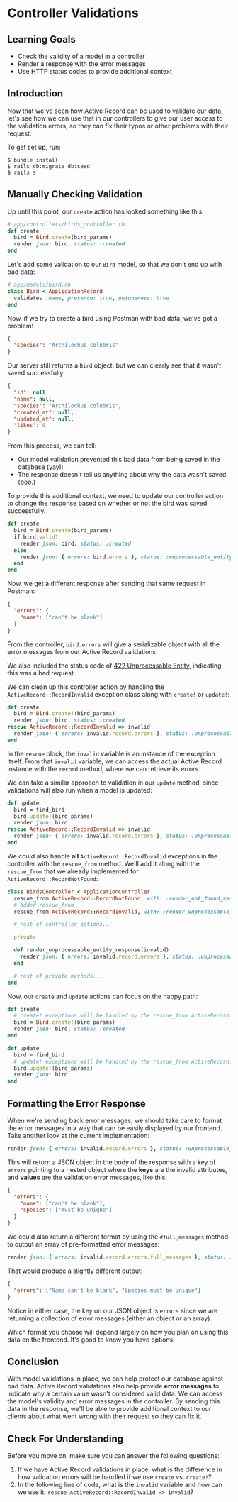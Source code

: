 # Controller Validations

## Learning Goals

- Check the validity of a model in a controller
- Render a response with the error messages
- Use HTTP status codes to provide additional context

## Introduction

Now that we've seen how Active Record can be used to validate our data, let's
see how we can use that in our controllers to give our user access to the
validation errors, so they can fix their typos or other problems with their
request.

To get set up, run:

```console
$ bundle install
$ rails db:migrate db:seed
$ rails s
```

## Manually Checking Validation

Up until this point, our `create` action has looked something like this:

```rb
# app/controllers/birds_controller.rb
def create
  bird = Bird.create(bird_params)
  render json: bird, status: :created
end
```

Let's add some validation to our `Bird` model, so that we don't end up with bad
data:

```rb
# app/models/bird.rb
class Bird < ApplicationRecord
  validates :name, presence: true, uniqueness: true
end
```

Now, if we try to create a bird using Postman with bad data, we've got a
problem!

```json
{
  "species": "Archilochus colubris"
}
```

Our server still returns a `Bird` object, but we can clearly see that it wasn't
saved successfully:

```json
{
  "id": null,
  "name": null,
  "species": "Archilochus colubris",
  "created_at": null,
  "updated_at": null,
  "likes": 0
}
```

From this process, we can tell:

- Our model validation prevented this bad data from being saved in the database
  (yay!)
- The response doesn't tell us anything about why the data wasn't saved (boo.)

To provide this additional context, we need to update our controller action to
change the response based on whether or not the bird was saved successfully.

```rb
def create
  bird = Bird.create(bird_params)
  if bird.valid?
    render json: bird, status: :created
  else
    render json: { errors: bird.errors }, status: :unprocessable_entity
  end
end
```

Now, we get a different response after sending that same request in Postman:

```json
{
  "errors": {
    "name": ["can't be blank"]
  }
}
```

From the controller, `bird.errors` will give a serializable object with all the
error messages from our Active Record validations.

We also included the status code of [422 Unprocessable Entity][422], indicating
this was a bad request.

[422]: https://developer.mozilla.org/en-US/docs/Web/HTTP/Status/422

We can clean up this controller action by handling the
`ActiveRecord::RecordInvalid` exception class along with `create!` or `update!`:

```rb
def create
  bird = Bird.create!(bird_params)
  render json: bird, status: :created
rescue ActiveRecord::RecordInvalid => invalid
  render json: { errors: invalid.record.errors }, status: :unprocessable_entity
end
```

In the `rescue` block, the `invalid` variable is an instance of the exception
itself. From that `invalid` variable, we can access the actual Active Record
instance with the `record` method, where we can retrieve its errors.

We can take a similar approach to validation in our `update` method, since
validations will also run when a model is updated:

```rb
def update
  bird = find_bird
  bird.update!(bird_params)
  render json: bird
rescue ActiveRecord::RecordInvalid => invalid
  render json: { errors: invalid.record.errors }, status: :unprocessable_entity
end
```

We could also handle **all** `ActiveRecord::RecordInvalid` exceptions in the
controller with the `rescue_from` method. We'll add it along with the
`rescue_from` that we already implemented for `ActiveRecord::RecordNotFound`:

```rb
class BirdsController < ApplicationController
  rescue_from ActiveRecord::RecordNotFound, with: :render_not_found_response
  # added rescue_from
  rescue_from ActiveRecord::RecordInvalid, with: :render_unprocessable_entity_response

  # rest of controller actions...

  private

  def render_unprocessable_entity_response(invalid)
    render json: { errors: invalid.record.errors }, status: :unprocessable_entity
  end

  # rest of private methods...
end
```

Now, our `create` and `update` actions can focus on the happy path:

```rb
def create
  # create! exceptions will be handled by the rescue_from ActiveRecord::RecordInvalid code
  bird = Bird.create!(bird_params)
  render json: bird, status: :created
end

def update
  bird = find_bird
  # update! exceptions will be handled by the rescue_from ActiveRecord::RecordInvalid code
  bird.update!(bird_params)
  render json: bird
end
```

## Formatting the Error Response

When we're sending back error messages, we should take care to format the error
messages in a way that can be easily displayed by our frontend. Take another
look at the current implementation:

```rb
render json: { errors: invalid.record.errors }, status: :unprocessable_entity
```

This will return a JSON object in the body of the response with a key of `errors`
pointing to a nested object where the **keys** are the invalid attributes, and
**values** are the validation error messages, like this:

```json
{
  "errors": {
    "name": ["can't be blank"],
    "species": ["must be unique"]
  }
}
```

We could also return a different format by using the `#full_messages` method
to output an array of pre-formatted error messages:

```rb
render json: { errors: invalid.record.errors.full_messages }, status: :unprocessable_entity
```

That would produce a slightly different output:

```json
{
  "errors": ["Name can't be blank", "Species must be unique"]
}
```

Notice in either case, the key on our JSON object is `errors` since we are
returning a collection of error messages (either an object or an array).

Which format you choose will depend largely on how you plan on using this data
on the frontend. It's good to know you have options!

## Conclusion

With model validations in place, we can help protect our database against bad
data. Active Record validations also help provide **error messages** to indicate
why a certain value wasn't considered valid data. We can access the model's
validity and error messages in the controller. By sending this data in the
response, we'll be able to provide additional context to our clients about what
went wrong with their request so they can fix it.

## Check For Understanding

Before you move on, make sure you can answer the following questions:

1. If we have Active Record validations in place, what is the difference in how
   validation errors will be handled if we use `create` vs. `create!`?
2. In the following line of code, what is the `invalid` variable and how can we
   use it: `rescue ActiveRecord::RecordInvalid => invalid`?
